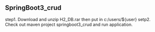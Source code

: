## SpringBoot3_crud
step1. Download and unzip H2_DB.rar then put in c:/users/${user} 
setp2. Check out maven project springboot3_crud and run application. 
